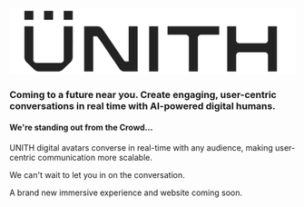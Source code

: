 ![unith-logo](img/unith-logo.png)

### Coming to a future near you. Create engaging, user-centric conversations in real time with AI-powered digital humans. 


#### We're standing out from the Crowd...

UNITH digital avatars converse in real-time with any audience, making user-centric communication more scalable.

We can't wait to let you in on the conversation.

A brand new immersive experience and website coming soon.
